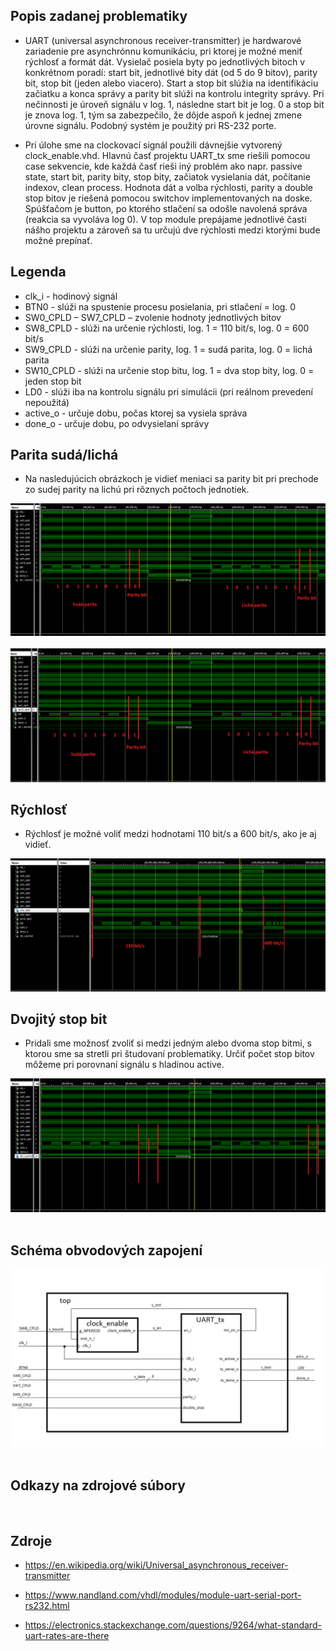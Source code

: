 ## Popis zadanej problematiky

* UART (universal asynchronous receiver-transmitter) je hardwarové zariadenie pre asynchrónnu komunikáciu, pri ktorej je možné meniť rýchlosť a formát dát. Vysielač posiela byty po  jednotlivých bitoch v konkrétnom poradí: start bit, jednotlivé bity dát (od 5 do 9 bitov), parity bit, stop bit (jeden alebo viacero). Start a stop bit slúžia na identifikáciu začiatku a konca správy a parity bit slúži na kontrolu integrity správy. Pri nečinnosti je úroveň signálu v log. 1, následne start bit je log. 0 a stop bit je znova log. 1, tým sa zabezpečilo, že dôjde aspoň k jednej zmene úrovne signálu. Podobný systém je použitý pri RS-232 porte.

* Pri úlohe sme na clockovací signál použili dávnejšie vytvorený clock_enable.vhd. Hlavnú časť projektu UART_tx sme riešili pomocou case sekvencie, kde každá časť rieši iný problém ako napr. passive state, start bit, parity bity, stop bity, začiatok vysielania dát, počítanie indexov, clean process. Hodnota dát a volba rýchlosti, parity a double stop bitov je riešená pomocou switchov implementovaných na doske. Spúšťačom je button, po ktorého stlačení sa odošle navolená správa (reakcia sa vyvoláva log 0). V top module prepájame jednotlivé časti nášho projektu a zároveň sa tu určujú dve rýchlosti medzi ktorými bude možné prepínať.

## Legenda

* clk_i 	- hodinový signál
* BTN0	- slúži na spustenie procesu posielania, pri stlačení = log. 0
* SW0_CPLD – SW7_CPLD – zvolenie hodnoty jednotlivých bitov
* SW8_CPLD	- slúži na určenie rýchlosti, log. 1 = 110 bit/s, log. 0 = 600 bit/s
* SW9_CPLD	- slúži na určenie parity, log. 1 = sudá parita, log. 0 = lichá parita
* SW10_CPLD	- slúži na určenie stop bitu, log. 1 = dva stop bity, log. 0 = jeden stop bit
* LD0	- slúži iba na kontrolu signálu pri simulácii (pri reálnom prevedení nepoužitá)
* active_o  - určuje dobu, počas ktorej sa vysiela správa
* done_o  - určuje dobu, po odvysielaní správy


## Parita sudá/lichá

* Na nasledujúcich obrázkoch je vidieť meniaci sa parity bit pri prechode zo sudej parity na lichú pri rôznych počtoch jednotiek.

![logic](simulation_screenshots/parity_1.png)
&nbsp;
![logic](simulation_screenshots/parity_2.png)

## Rýchlosť

* Rýchlosť je možné voliť medzi hodnotami 110 bit/s a 600 bit/s, ako je aj vidieť.

![logic](simulation_screenshots/speed.png)

## Dvojitý stop bit

* Pridali sme možnosť zvoliť si medzi jedným alebo dvoma stop bitmi, s ktorou sme sa stretli pri študovaní problematiky.
Určiť počet stop bitov môžeme pri porovnaní signálu s hladinou active.

![logic](simulation_screenshots/double_stop.png)
&nbsp;
## Schéma obvodových zapojení
![logic](top.png)
&nbsp;
## Odkazy na zdrojové súbory

&nbsp;
## Zdroje
* <https://en.wikipedia.org/wiki/Universal_asynchronous_receiver-transmitter>

* <https://www.nandland.com/vhdl/modules/module-uart-serial-port-rs232.html>

* <https://electronics.stackexchange.com/questions/9264/what-standard-uart-rates-are-there>
